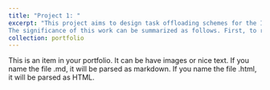 ```yaml
---
title: "Project 1: "
excerpt: "This project aims to design task offloading schemes for the Internet of Vehicles (IoV) with the assistance of mobile edge computing.  We began with an overview of in-vehicle networking, where the current in-vehicle networking technologies are summarized, compared, and analyzed.  We advocated automotive Ethernet and presented a priority-based scheduler to reduce the cost of wire harnesses and guarantee delay-constrained performance. With the Ethernet being installed in vehicles, the barrier for vehicular communications and networking is significantly lowered.  After briefly discussing the essential elements of the Internet of autonomous vehicles, such as architecture, features, and socio-technological issues, we plan to propose a three-layer task offloading scheme for the intelligent IoV with the aim of minimizing the overall energy consumption while satisfying the delay constraint of end users.   Due to the extraordinarily complex nature of the problem in question, we will devise a deep reinforcement machine learning technique-based method.  Performance evaluations for our proposed method and their optimized variations will be conducted using real-world taxicab data in Shanghai and Hangzhou, China.  Our approach is expected to be highly practical and efficient for task offloading and intelligent caching in large-scale vehicular networks.
The significance of this work can be summarized as follows. First, to reduce the cost of wire/cable harnesses, which is among the top three expenditures in a vehicle, a priority-based scheduler is proposed within the framework of the automotive Ethernet architecture. This scheduler has shown its ability to guarantee the stringent delay requirements inside the vehicle and thus provides a new guideline for future vehicle scheduler designs. On the other hand, traffic congestion caused by the ever-increasing number of vehicles results in around 5 percent of fuels purchased by Americans being wasted on roads.  In fact, according to a report from the U.S. energy information administration, totally about 123.73 billion gallons were consumed in the United States in 2020 (\url{https://www.eia.gov/tools/faqs/faq.php?id=23\&t=10}), and this gives us a rough idea about how many gallons of fuel would be wasted due to traffic jams per year.  Moreover, each vehicle generates about 30 TB of data on average in one day, leading to the traffic demands from vehicles to the Internet skyrocketing.  Since most vehicular applications are delay-sensitive, designing a task offloading strategy is of particular importance in terms of facilitating smart cities.  Therefore, the task offloading strategies developed in this project and tested by real-world traffic are extremely useful for realizing smart cities. In addition, machine learning technologies will be leveraged to design these strategies. This offers a new approach for researchers in the community to use AI techniques to craft cost-effective algorithms.<br/><img src='/images/500x300.png'>"
collection: portfolio
---
```


This is an item in your portfolio. It can be have images or nice text. If you name the file .md, it will be parsed as markdown. If you name the file .html, it will be parsed as HTML. 
